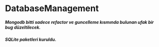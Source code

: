# DatabaseManagement

<h5>Mongodb bitti sadece refactor ve guncelleme kısmında bulunan ufak bir bug düzeltilecek.</h5>
<h5>SQLite paketleri kuruldu.</h5>
